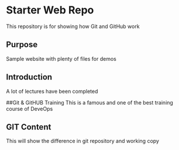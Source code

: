 # Starter Web Repo

This repository is for showing how Git and GitHub work

## Purpose

Sample website with plenty of files for demos

## Introduction
A lot of lectures have been completed

##Git & GitHUB Training
This is a famous and one of the best training course of DeveOps

## GIT Content
This will show the difference in git repository and working copy
